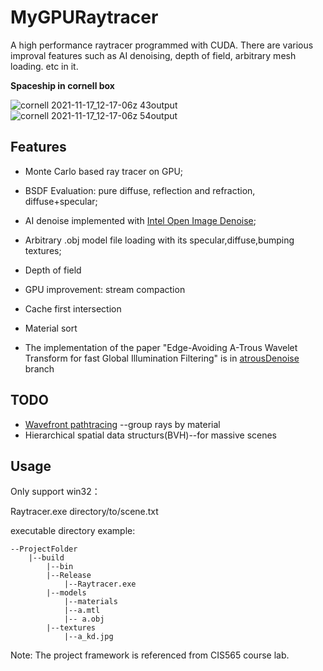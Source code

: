 # MyGPURaytracer
A high performance raytracer programmed with CUDA. There are various improval features such as AI denoising, depth of field, arbitrary mesh loading. etc in it.  

**Spaceship in cornell box**


![cornell 2021-11-17_12-17-06z 43output](https://user-images.githubusercontent.com/28896013/142200062-1871c9d9-30bb-4ceb-b0de-94bc274150d1.png)
![cornell 2021-11-17_12-17-06z 54output](https://user-images.githubusercontent.com/28896013/142200029-cb983f46-7837-4cf0-ad72-b4b899c49ef5.png)


## Features

* Monte Carlo based ray tracer on GPU;

* BSDF Evaluation: pure diffuse, reflection and refraction, diffuse+specular;

* AI denoise implemented with [Intel Open Image Denoise](https://github.com/OpenImageDenoise/oidn);

* Arbitrary .obj model file loading with its specular,diffuse,bumping textures;

* Depth of field

* GPU improvement: stream compaction

* Cache first intersection
* Material sort
* The implementation of the paper "Edge-Avoiding A-Trous Wavelet Transform for fast Global Illumination Filtering" is in [atrousDenoise](https://github.com/Chluuu/MyGPURaytracer/tree/atrousDenoise) branch 

   

## TODO

* [Wavefront pathtracing](https://research.nvidia.com/publication/megakernels-considered-harmful-wavefront-path-tracing-gpus) --group rays by material
* Hierarchical spatial data structurs(BVH)--for massive scenes

## Usage

Only support win32：

Raytracer.exe directory/to/scene.txt

executable directory example:

```
--ProjectFolder
	|--build
	    |--bin
		|--Release
		    |--Raytracer.exe
		|--models
		    |--materials
			|--a.mtl
		    |-- a.obj 
		|--textures
		    |--a_kd.jpg
```



Note: The project framework is referenced from CIS565 course lab.

